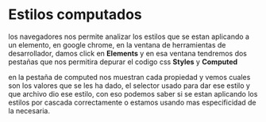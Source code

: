 # Estilos computados

los navegadores nos permite analizar los estilos que se estan aplicando a un elemento, en google chrome, en la ventana de herramientas de desarrollador, damos click en **Elements** y en esa ventana tendremos dos pestañas que nos permitira depurar el codigo css **Styles** y **Computed**

en la pestaña de computed nos muestran cada propiedad y vemos cuales son los valores que se les ha dado, el selector usado para dar ese estilo y que archivo dio ese estilo, con eso podemos saber si se estan aplicando los estilos por cascada correctamente o estamos usando mas especificidad de la necesaria.